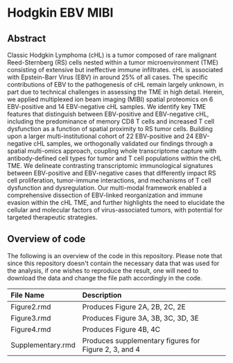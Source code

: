 # Hodgkin EBV MIBI

## Abstract

Classic Hodgkin Lymphoma (cHL) is a tumor composed of rare malignant Reed-Sternberg (RS) cells nested within a tumor microenvironment (TME) consisting of extensive but ineffective immune infiltrates. cHL is associated with Epstein-Barr Virus (EBV) in around 25\% of all cases. The specific contributions of EBV to the pathogenesis of cHL remain largely unknown, in part due to technical challenges in assessing the TME in high detail. Herein, we applied multiplexed ion beam imaging (MIBI) spatial proteomics on 6 EBV-positive and 14 EBV-negative cHL samples. We identify key TME features that distinguish between EBV-positive and EBV-negative cHL, including the predominance of memory CD8 T cells and increased T cell dysfunction as a function of spatial proximity to RS tumor cells. Building upon a larger multi-institutional cohort of 22 EBV-positive and 24 EBV-negative cHL samples, we orthogonally validated our findings through a spatial multi-omics approach, coupling whole transcriptome capture with antibody-defined cell types for tumor and T cell populations within the cHL TME. We delineate contrasting transcriptomic immunological signatures between EBV-positive and EBV-negative cases that differently impact RS cell proliferation, tumor-immune interactions, and mechanisms of T cell dysfunction and dysregulation. Our multi-modal framework enabled a comprehensive dissection of EBV-linked reorganization and immune evasion within the cHL TME, and further highlights the need to elucidate the cellular and molecular factors of virus-associated tumors, with potential for targeted therapeutic strategies.

## Overview of code

The following is an overview of the code in this repository. Please note that since this repository doesn't contain the necessary data that was used for the analysis, if one wishes to reproduce the result, one will need to download the data and change the file path accordingly in the code.

| File Name | Description |
| :---------- | :---------- |
| Figure2.rmd | Produces Figure 2A, 2B, 2C, 2E   |
| Figure3.rmd | Produces Figure 3A, 3B, 3C, 3D, 3E            |
| Figure4.rmd | Produces Figure 4B, 4C           |
| Supplementary.rmd| Produces supplementary figures for Figure 2, 3, and 4|


